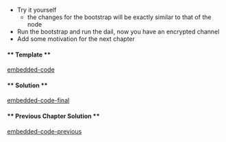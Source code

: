 * Try it yourself
    - the changes for the bootstrap will be exactly similar to that of the node
* Run the bootstrap and run the dail, now you have an encrypted channel
* Add some motivation for the next chapter

<!-- tabs:start -->

#### ** Template **

[embedded-code](../assets/3/3.1-template-code.js ':include :type=code embed-template')

#### ** Solution **

[embedded-code-final](../assets/3/3.1-finished-code.js ':include :type=code embed-final')

#### ** Previous Chapter Solution **

[embedded-code-previous](../assets/2/2.2-finished-code.js ':include :type=code embed-previous')

<!-- tabs:end -->
